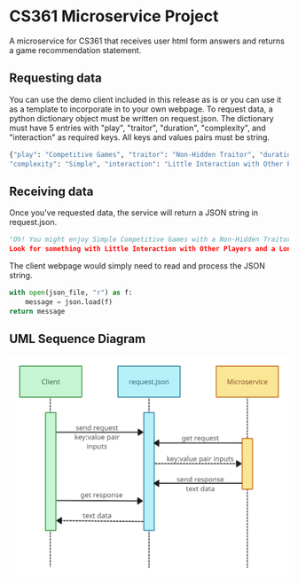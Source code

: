 # CS361 Microservice Project
A microservice for CS361 that receives user html form answers and returns a game recommendation statement.

## Requesting data

You can use the demo client included in this release as is or you can use it as a template to incorporate in to your own webpage. To request data, a python dictionary object must be written on request.json. The dictionary must have 5 entries with "play", "traitor", "duration", "complexity", and "interaction" as required keys. All keys and values pairs must be string.

```python
{"play": "Competitive Games", "traitor": "Non-Hidden Traitor", "duration": "Long Gameplay",
"complexity": "Simple", "interaction": "Little Interaction with Other Players"}
```


## Receiving data

Once you've requested data, the service will return a JSON string in request.json.

```python
"Oh! You might enjoy Simple Competitive Games with a Non-Hidden Traitor mechanic.
Look for something with Little Interaction with Other Players and a Long Gameplay."
```
The client webpage would simply need to read and process the JSON string.

```python
with open(json_file, "r") as f:
    message = json.load(f)
return message
```


## UML Sequence Diagram
<img src="https://github.com/ihyap/CS361/blob/main/uml%20diagram.jpg">
